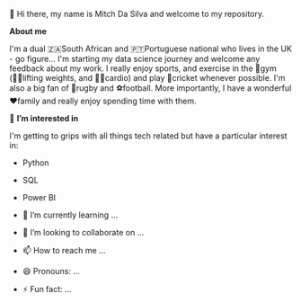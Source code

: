 👋 Hi there, my name is Mitch Da Silva and welcome to my repository.

**About me**

I'm a dual 🇿🇦South African and 🇵🇹Portuguese national who lives in the UK - go figure... I'm starting my data science journey and welcome any feedback about my work. 
I really enjoy sports, and exercise in the 💪gym (🏋️‍♂️lifting weights, and 🏃‍♂️cardio) and play 🏏cricket whenever possible. I'm also a big fan of 🏉rugby and ⚽football. 
More importantly, I have a wonderful ❤️family and really enjoy spending time with them. 


👀 **I’m interested in**

I'm getting to grips with all things tech related but have a particular interest in:
- Python
- SQL
- Power BI

- 🌱 I’m currently learning ...
- 💞️ I’m looking to collaborate on ...
- 📫 How to reach me ...
- 😄 Pronouns: ...
- ⚡ Fun fact: ...
